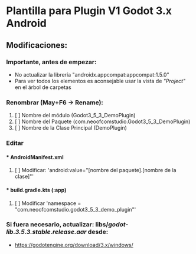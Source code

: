 # Plantilla para Plugin V1 Godot 3.x Android

## Modificaciones:

### Importante, antes de empezar:
* No actualizar la librería "androidx.appcompat:appcompat:1.5.0"
* Para ver todos los elementos es aconsejable usar la vista de _"Project"_  en el árbol de carpetas

### Renombrar (May+F6 -> Rename):

1. [ ] Nombre del módulo (Godot3_5_3_DemoPlugin)
2. [ ] Nombre del Paquete (com.neoofcomstudio.Godot3_5_3_DemoPlugin)
3. [ ] Nombre de la Clase Principal (DemoPlugin)

### Editar

#### * AndroidManifest.xml
1. [ ] Modificar: 'android:value="[nombre del paquete].[nombre de la clase]"'
#### * build.gradle.kts  (:app)
1. [ ] Modificar 'namespace = "com.neoofcomstudio.godot3_5_3_demo_plugin"'

### Si fuera necesario, actualizar: libs/_godot-lib.3.5.3.stable.release.aar_ desde:

* https://godotengine.org/download/3.x/windows/